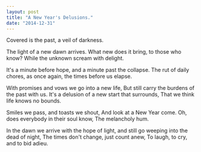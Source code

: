 ```yaml
---
layout: post
title: "A New Year's Delusions."
date: "2014-12-31"
---
```


Covered is the past, a veil of darkness.

The light of a new dawn arrives. What new does it bring, to those who know? While the unknown scream with delight.

It's a minute before hope, and a minute past the collapse. The rut of daily chores, as once again, the times before us elapse.

With promises and vows we go into a new life, But still carry the burdens of the past with us. It's a delusion of a new start that surrounds, That we think life knows no bounds.

Smiles we pass, and toasts we shout, And look at a New Year come. Oh, does everybody in their soul know, The melancholy hum.

In the dawn we arrive with the hope of light, and still go weeping into the dead of night, The times don't change, just count anew, To laugh, to cry, and to bid adieu.
